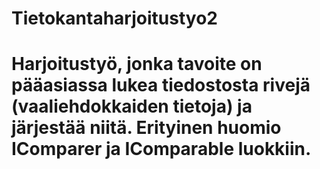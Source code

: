 # Tietokantaharjoitustyo2

# Harjoitustyö, jonka tavoite on pääasiassa lukea tiedostosta rivejä (vaaliehdokkaiden tietoja) ja järjestää niitä. Erityinen huomio IComparer ja IComparable luokkiin.
